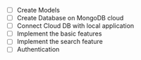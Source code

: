 - [ ] Create Models
- [ ] Create Database on MongoDB cloud
- [ ] Connect Cloud DB with local application
- [ ] Implement the basic features
- [ ] Implement the search feature
- [ ] Authentication